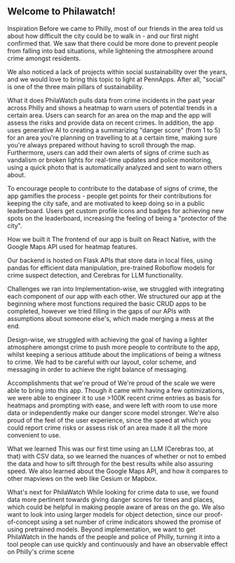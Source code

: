 ## Welcome to Philawatch!
Inspiration
Before we came to Philly, most of our friends in the area told us about how difficult the city could be to walk in - and our first night confirmed that. We saw that there could be more done to prevent people from falling into bad situations, while lightening the atmosphere around crime amongst residents.

We also noticed a lack of projects within social sustainability over the years, and we would love to bring this topic to light at PennApps. After all, "social" is one of the three main pillars of sustainability.

What it does
PhilaWatch pulls data from crime incidents in the past year across Philly and shows a heatmap to warn users of potential trends in a certain area. Users can search for an area on the map and the app will assess the risks and provide data on recent crimes. In addition, the app uses generative AI to creating a summarizing "danger score" (from 1 to 5) for an area you're planning on travelling to at a certain time, making sure you're always prepared without having to scroll through the map. Furthermore, users can add their own alerts of signs of crime such as vandalism or broken lights for real-time updates and police monitoring, using a quick photo that is automatically analyzed and sent to warn others about.

To encourage people to contribute to the database of signs of crime, the app gamifies the process - people get points for their contributions for keeping the city safe, and are motivated to keep doing so in a public leaderboard. Users get custom profile icons and badges for achieving new spots on the leaderboard, increasing the feeling of being a "protector of the city".

How we built it
The frontend of our app is built on React Native, with the Google Maps API used for heatmap features.

Our backend is hosted on Flask APIs that store data in local files, using pandas for efficient data manipulation, pre-trained Roboflow models for crime suspect detection, and Cerebras for LLM functionality.

Challenges we ran into
Implementation-wise, we struggled with integrating each component of our app with each other. We structured our app at the beginning where most functions required the basic CRUD apps to be completed, however we tried filling in the gaps of our APIs with assumptions about someone else's, which made merging a mess at the end.

Design-wise, we struggled with achieving the goal of having a lighter atmosphere amongst crime to push more people to contribute to the app, whilst keeping a serious attitude about the implications of being a witness to crime. We had to be careful with our layout, color scheme, and messaging in order to achieve the right balance of messaging.

Accomplishments that we're proud of
We're proud of the scale we were able to bring into this app. Though it came with having a few optimizations, we were able to engineer it to use >100K recent crime entries as basis for heatmaps and prompting with ease, and were left with room to use more data or independently make our danger score model stronger. We're also proud of the feel of the user experience, since the speed at which you could report crime risks or assess risk of an area made it all the more convenient to use.

What we learned
This was our first time using an LLM (Cerebras too, at that) with CSV data, so we learned the nuances of whether or not to embed the data and how to sift through for the best results while also assuring speed. We also learned about the Google Maps API, and how it compares to other mapviews on the web like Cesium or Mapbox.

What's next for PhilaWatch
While looking for crime data to use, we found data more pertinent towards giving danger scores for times and places, which could be helpful in making people aware of areas on the go. We also want to look into using larger models for object detection, since our proof-of-concept using a set number of crime indicators showed the promise of using pretrained models. Beyond implementation, we want to get PhilaWatch in the hands of the people and police of Philly, turning it into a tool people can use quickly and continuously and have an observable effect on Philly's crime scene
